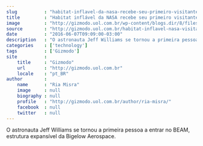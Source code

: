 ```yaml
---
slug          : "habitat-inflavel-da-nasa-recebe-seu-primeiro-visitante-humano-no-espaco"
title         : "Habitat inflável da NASA recebe seu primeiro visitante humano no espaço"
image         : "http://gizmodo.uol.com.br/wp-content/blogs.dir/8/files/2016/06/beam-habitat-inflado.png"
source        : "http://gizmodo.uol.com.br/habitat-inflavel-nasa-visitante/"
date          : "2016-06-07T09:09:00-03:00"
description   : "O astronauta Jeff Williams se tornou a primeira pessoa a entrar no BEAM, estrutura expansível da Bigelow Aerospace."
categories    : ['technology']
tags          : ['Gizmodo']
site          :
    title     : "Gizmodo"
    url       : "http://gizmodo.uol.com.br"
    locale    : "pt_BR"
author        :
    name      : "Ria Misra"
    image     : null
    biography : null
    profile   : "http://gizmodo.uol.com.br/author/ria-misra/"
    facebook  : null
    twitter   : null
---
```


O astronauta Jeff Williams se tornou a primeira pessoa a entrar no BEAM, estrutura expansível da Bigelow Aerospace.
